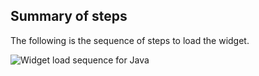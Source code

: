 ## Summary of steps

The following is the sequence of steps to load the widget.

<div class="common-image-format">

![Widget load sequence for Java](/img/oie-embedded-sdk/oie-embedded-widget-use-case-load-java.png
 "Widget load sequence for Java")

</div>
